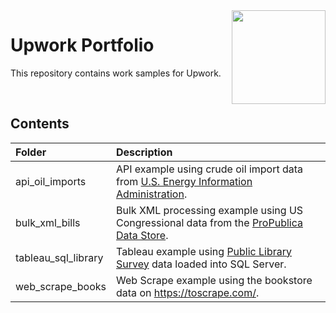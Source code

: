 <img align="right" height="150" src="https://user-images.githubusercontent.com/107127279/233161463-b4e5627d-1258-4050-80d2-d83a2abd50e7.png">

# Upwork Portfolio
This repository contains work samples for Upwork.

</br> 

## Contents

| Folder               | Description                                                                                                                                                                      |
| :------------------- | :------------------------------------------------------------------------------------------------------------------------------------------------------------------------------- |
| api_oil_imports      | API example using crude oil import data from [U.S. Energy Information Administration](https://www.eia.gov/opendata/documentation.php).                                           |
| bulk_xml_bills       | Bulk XML processing example using US Congressional data from the [ProPublica Data Store](https://www.propublica.org/datastore/dataset/congressional-data-bulk-legislation-bills).|
| tableau_sql_library  | Tableau example using [Public Library Survey](https://www.imls.gov/research-evaluation/data-collection/public-libraries-survey) data loaded into SQL Server.                     |
| web_scrape_books     | Web Scrape example using the bookstore data on https://toscrape.com/.                                                                                                            |


</br> 
